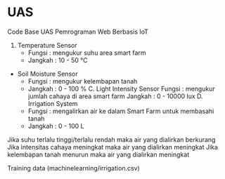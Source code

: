 # UAS
Code Base UAS Pemrograman Web Berbasis IoT

1. Temperature Sensor
    - Fungsi  : mengukur suhu area smart farm
    - Jangkah : 10 - 50 °C
- Soil Moisture Sensor 
    - Fungsi  : mengukur kelembapan tanah
    - Jangkah : 0 - 100 %
C. Light Intensity Sensor
Fungsi  : mengukur jumlah cahaya di area smart farm
Jangkah : 0 - 10000 lux
D. Irrigation System
    - Fungsi  : mengalirkan air ke dalam Smart Farm untuk membasahi tanah
    - Jangkah : 0 - 100 L


Jika suhu terlalu tinggi/terlalu rendah maka air yang dialirkan berkurang
Jika intensitas cahaya meningkat maka air yang dialirkan meningkat
Jika kelembapan tanah menurun maka air yang dialirkan meningkat


Training data (machinelearning/irrigation.csv)
